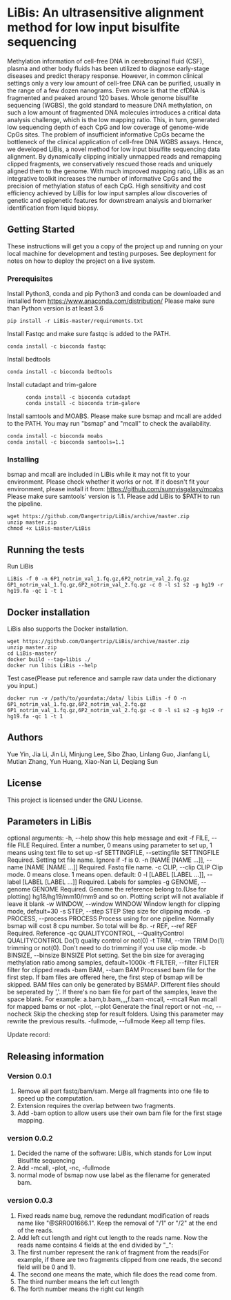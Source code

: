 # LiBis: An ultrasensitive alignment method for low input bisulfite sequencing

Methylation information of cell-free DNA in cerebrospinal fluid (CSF), plasma and other body fluids has been utilized to diagnose early-stage diseases and predict therapy response. However, in common clinical settings only a very low amount of cell-free DNA can be purified, usually in the range of a few dozen nanograms. Even worse is that the cfDNA is fragmented and peaked around 120 bases. Whole genome bisulfite sequencing (WGBS), the gold standard to measure DNA methylation, on such a low amount of fragmented DNA molecules introduces a critical data analysis challenge, which is the low mapping ratio. This, in turn, generated low sequencing depth of each CpG and low coverage of genome-wide CpGs sites. The problem of insufficient informative CpGs became the bottleneck of the clinical application of cell-free DNA WGBS assays. Hence, we developed LiBis, a novel method for low input bisulfite sequencing data alignment. By dynamically clipping initially unmapped reads and remapping clipped fragments, we conservatively rescued those reads and uniquely aligned them to the genome. With much improved mapping ratio, LiBis as an integrative toolkit increases the number of informative CpGs and the precision of methylation status of each CpG. High sensitivity and cost efficiency achieved by LiBis for low input samples allow discoveries of genetic and epigenetic features for downstream analysis and biomarker identification from liquid biopsy.

## Getting Started

These instructions will get you a copy of the project up and running on your local machine for development and testing purposes. See deployment for notes on how to deploy the project on a live system.

### Prerequisites

Install Python3, conda and pip
Python3 and conda can be downloaded and installed from https://www.anaconda.com/distribution/
Please make sure than Python version is at least 3.6
```
pip install -r LiBis-master/requirements.txt
```    

Install Fastqc and make sure fastqc is added to the PATH.
```      
conda install -c bioconda fastqc
```

Install bedtools
```
conda install -c bioconda bedtools
```

Install cutadapt and trim-galore
```
      conda install -c bioconda cutadapt
      conda install -c bioconda trim-galore
```

Install samtools and MOABS. Please make sure bsmap and mcall are added to the PATH. You may run "bsmap" and "mcall" to check the availability. 
```
conda install -c bioconda moabs
conda install -c bioconda samtools=1.1
```

### Installing
bsmap and mcall are included in LiBis while it may not fit to your environment. Please check whether it works or not. If it doesn't fit your environment, please install it from: https://github.com/sunnyisgalaxy/moabs
Please make sure samtools' version is 1.1.
Please add LiBis to $PATH to run the pipeline.
```      
wget https://github.com/Dangertrip/LiBis/archive/master.zip
unzip master.zip
chmod +x LiBis-master/LiBis
```


## Running the tests

Run LiBis

```    
LiBis -f 0 -n 6P1_notrim_val_1.fq.gz,6P2_notrim_val_2.fq.gz 6P1_notrim_val_1.fq.gz,6P2_notrim_val_2.fq.gz -c 0 -l s1 s2 -g hg19 -r hg19.fa -qc 1 -t 1
```    

## Docker installation

LiBis also supports the Docker installation.
```
wget https://github.com/Dangertrip/LiBis/archive/master.zip
unzip master.zip
cd LiBis-master/
docker build --tag=libis ./
docker run libis LiBis --help
```

Test case(Please put reference and sample raw data under the dictionary you input.)
```
docker run -v /path/to/yourdata:/data/ libis LiBis -f 0 -n 6P1_notrim_val_1.fq.gz,6P2_notrim_val_2.fq.gz 6P1_notrim_val_1.fq.gz,6P2_notrim_val_2.fq.gz -c 0 -l s1 s2 -g hg19 -r hg19.fa -qc 1 -t 1 
```

## Authors

Yue Yin, Jia Li, Jin Li, Minjung Lee, Sibo Zhao, Linlang Guo, Jianfang Li, Mutian Zhang, Yun Huang, Xiao-Nan Li, Deqiang Sun

## License

This project is licensed under the GNU License.

## Parameters in LiBis

optional arguments:
  -h, --help            show this help message and exit
  -f FILE, --file FILE  Required. Enter a number, 0 means using parameter to
                        set up, 1 means using text file to set up
  -sf SETTINGFILE, --settingfile SETTINGFILE
                        Required. Setting txt file name. Ignore if -f is 0.
  -n [NAME [NAME ...]], --name [NAME [NAME ...]]
                        Required. Fastq file name.
  -c CLIP, --clip CLIP  Clip mode. 0 means close. 1 means open. default: 0
  -l [LABEL [LABEL ...]], --label [LABEL [LABEL ...]]
                        Required. Labels for samples
  -g GENOME, --genome GENOME
                        Required. Genome the reference belong to.(Use for
                        plotting) hg18/hg19/mm10/mm9 and so on. Plotting
                        script will not avaliable if leave it blank
  -w WINDOW, --window WINDOW
                        Window length for clipping mode, default=30
  -s STEP, --step STEP  Step size for clipping mode.
  -p PROCESS, --process PROCESS
                        Process using for one pipeline. Normally bsmap will
                        cost 8 cpu number. So total will be 8p.
  -r REF, --ref REF     Required. Reference
  -qc QUALITYCONTROL, --QualityControl QUALITYCONTROL
                        Do(1) quality control or not(0)
  -t TRIM, --trim TRIM  Do(1) trimming or not(0). Don't need to do trimming if
                        you use clip mode.
  -b BINSIZE, --binsize BINSIZE
                        Plot setting. Set the bin size for averaging
                        methylation ratio among samples, default=1000k
  -ft FILTER, --filter FILTER
                        filter for clipped reads
  -bam BAM, --bam BAM   Processed bam file for the first step. If bam files
                        are offered here, the first step of bsmap will be
                        skipped. BAM files can only be generated by BSMAP.
                        Different files should be seperated by ','. If there's
                        no bam file for part of the samples, leave the space
                        blank. For example: a.bam,b.bam,,,,f.bam
  -mcall, --mcall       Run mcall for mapped bams or not
  -plot, --plot         Generate the final report or not
  -nc, --nocheck        Skip the checking step for result folders. Using this
                        parameter may rewrite the previous results.
  -fullmode, --fullmode
                        Keep all temp files.

Update record:

## Releasing information

### Version 0.0.1
1. Remove all part fastq/bam/sam. Merge all fragments into one file to speed up the computation.
2. Extension requires the overlap between two fragments.
3. Add -bam option to allow users use their own bam file for the first stage mapping.

### version 0.0.2
1. Decided the name of the software: LiBis, which stands for Low input Bisulfite sequencing 
2. Add -mcall, -plot, -nc, -fullmode
3. normal mode of bsmap now use label as the filename for generated bam.

### version 0.0.3
1. Fixed reads name bug, remove the redundant modification of reads name like "@SRR001666.1". Keep the removal of "/1" or "/2" at the end of the reads.
2. Add left cut length and right cut length to the reads name. Now the reads name contains 4 fields at the end divided by "_":
3. The first number represent the rank of fragment from the reads(For example, if there are two fragments clipped from one reads, the second field will be 0 and 1).  
4. The second one means the mate, which file does the read come from. 
5. The third number means the left cut length
6. The forth number means the right cut length


